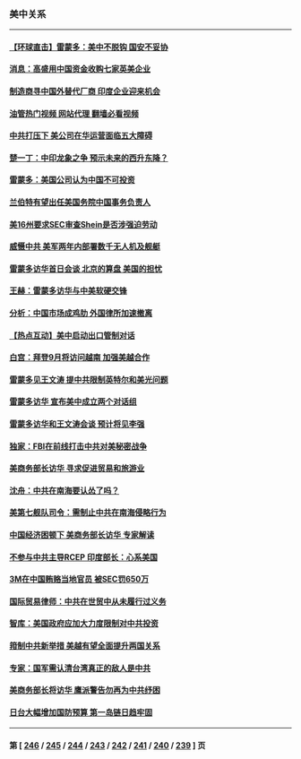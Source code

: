 ### 美中关系
---
#### [【环球直击】雷蒙多：美中不脱钩 国安不妥协](../../pages/nf1412576/n14063447.md?08302045) 
#### [消息：高盛用中国资金收购七家英美企业](../../pages/nf1412576/n14063717.md?08302045) 
#### [制造商寻中国外替代厂商 印度企业迎来机会](../../pages/nf1412576/n14063606.md?08302045) 
#### [油管热门视频 网站代理 翻墙必看视频](http://138.2.39.72:81/youtube.html?epic-marker?08302045)
#### [中共打压下 美公司在华运营面临五大障碍](../../pages/nf1412576/n14063519.md?08302045) 
#### [楚一丁：中印龙象之争 预示未来的西升东降？](../../pages/nf1412576/n14063457.md?08302045) 
#### [雷蒙多：美国公司认为中国不可投资](../../pages/nf1412576/n14063407.md?08302045) 
#### [兰伯特有望出任美国务院中国事务负责人](../../pages/nf1412576/n14063442.md?08302045) 
#### [美16州要求SEC审查Shein是否涉强迫劳动](../../pages/nf1412576/n14063425.md?08302045) 
#### [威慑中共 美军两年内部署数千无人机及舰艇](../../pages/nf1412576/n14063139.md?08302045) 
#### [雷蒙多访华首日会谈 北京的算盘 美国的担忧](../../pages/nf1412576/n14063091.md?08302045) 
#### [王赫：雷蒙多访华与中美软硬交锋](../../pages/nf1412576/n14063124.md?08302045) 
#### [分析：中国市场成鸡肋 外国律所加速撤离](../../pages/nf1412576/n14062890.md?08302045) 
#### [【热点互动】美中启动出口管制对话](../../pages/nf1412576/n14062960.md?08302045) 
#### [白宫：拜登9月将访问越南 加强美越合作](../../pages/nf1412576/n14062903.md?08302045) 
#### [雷蒙多见王文涛 提中共限制英特尔和美光问题](../../pages/nf1412576/n14062866.md?08302045) 
#### [雷蒙多访华 宣布美中成立两个对话组](../../pages/nf1412576/n14062830.md?08302045) 
#### [雷蒙多访华和王文涛会谈 预计将见李强](../../pages/nf1412576/n14062337.md?08302045) 
#### [独家：FBI在前线打击中共对美秘密战争](../../pages/nf1412576/n14062206.md?08302045) 
#### [美商务部长访华 寻求促进贸易和旅游业](../../pages/nf1412576/n14062080.md?08302045) 
#### [沈舟：中共在南海要认怂了吗？](../../pages/nf1412576/n14062049.md?08302045) 
#### [美第七舰队司令：需制止中共在南海侵略行为](../../pages/nf1412576/n14062075.md?08302045) 
#### [中国经济困顿下 美商务部长访华 专家解读](../../pages/nf1412576/n14061638.md?08302045) 
#### [不参与中共主导RCEP 印度部长：心系美国](../../pages/nf1412576/n14061506.md?08302045) 
#### [3M在中国贿赂当地官员 被SEC罚650万](../../pages/nf1412576/n14061275.md?08302045) 
#### [国际贸易律师：中共在世贸中从未履行过义务](../../pages/nf1412576/n14060603.md?08302045) 
#### [智库：美国政府应加大力度限制对中共投资](../../pages/nf1412576/n14057588.md?08302045) 
#### [箝制中共新举措 美越有望全面提升两国关系](../../pages/nf1412576/n14060840.md?08302045) 
#### [专家：国军需认清台湾真正的敌人是中共](../../pages/nf1412576/n14060184.md?08302045) 
#### [美商务部长将访华 鹰派警告勿再为中共纾困](../../pages/nf1412576/n14060716.md?08302045) 
#### [日台大幅增加国防预算 第一岛链日趋牢固](../../pages/nf1412576/n14060653.md?08302045) 

---
#### 第 [ [246](./246.md?08302045) / [245](./245.md?08302045) / [244](./244.md?08302045) / [243](./243.md?08302045) / [242](./242.md?08302045) / [241](./241.md?08302045) / [240](./240.md?08302045) / [239](./239.md?08302045) ] 页
